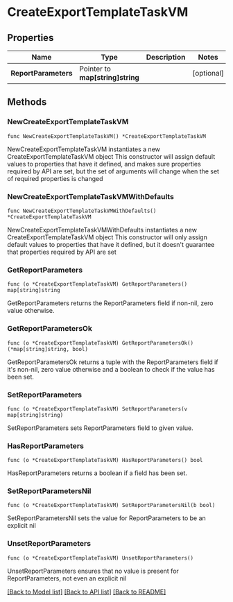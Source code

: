 # CreateExportTemplateTaskVM

## Properties

Name | Type | Description | Notes
------------ | ------------- | ------------- | -------------
**ReportParameters** | Pointer to **map[string]string** |  | [optional] 

## Methods

### NewCreateExportTemplateTaskVM

`func NewCreateExportTemplateTaskVM() *CreateExportTemplateTaskVM`

NewCreateExportTemplateTaskVM instantiates a new CreateExportTemplateTaskVM object
This constructor will assign default values to properties that have it defined,
and makes sure properties required by API are set, but the set of arguments
will change when the set of required properties is changed

### NewCreateExportTemplateTaskVMWithDefaults

`func NewCreateExportTemplateTaskVMWithDefaults() *CreateExportTemplateTaskVM`

NewCreateExportTemplateTaskVMWithDefaults instantiates a new CreateExportTemplateTaskVM object
This constructor will only assign default values to properties that have it defined,
but it doesn't guarantee that properties required by API are set

### GetReportParameters

`func (o *CreateExportTemplateTaskVM) GetReportParameters() map[string]string`

GetReportParameters returns the ReportParameters field if non-nil, zero value otherwise.

### GetReportParametersOk

`func (o *CreateExportTemplateTaskVM) GetReportParametersOk() (*map[string]string, bool)`

GetReportParametersOk returns a tuple with the ReportParameters field if it's non-nil, zero value otherwise
and a boolean to check if the value has been set.

### SetReportParameters

`func (o *CreateExportTemplateTaskVM) SetReportParameters(v map[string]string)`

SetReportParameters sets ReportParameters field to given value.

### HasReportParameters

`func (o *CreateExportTemplateTaskVM) HasReportParameters() bool`

HasReportParameters returns a boolean if a field has been set.

### SetReportParametersNil

`func (o *CreateExportTemplateTaskVM) SetReportParametersNil(b bool)`

 SetReportParametersNil sets the value for ReportParameters to be an explicit nil

### UnsetReportParameters
`func (o *CreateExportTemplateTaskVM) UnsetReportParameters()`

UnsetReportParameters ensures that no value is present for ReportParameters, not even an explicit nil

[[Back to Model list]](../README.md#documentation-for-models) [[Back to API list]](../README.md#documentation-for-api-endpoints) [[Back to README]](../README.md)



